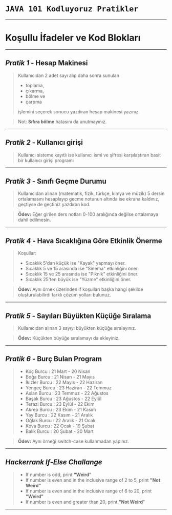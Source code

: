 ﻿# `JAVA 101 Kodluyoruz Pratikler`

---
# Koşullu İfadeler ve Kod Blokları

---
## *Pratik 1* - Hesap Makinesi

>Kullanıcıdan 2 adet sayı alıp daha sonra sunulan 
>* toplama, 
>* çıkarma, 
>* bölme ve 
>* çarpma   
>
>işlemini seçerek sonucu yazdıran hesap makinesi yazınız.

>Not: **Sıfıra bölme** hatasını da unutmayınız.
---

## *Pratik 2* - Kullanıcı girişi
>Kullanıcı sisteme kayıtlı ise kullanıcı ismi ve şifresi karşılaştıran basit bir kullanıcı girişi programı
---

## *Pratik 3* - Sınıfı Geçme Durumu
>Kullanıcıdan alınan (matematik, fizik, türkçe, kimya ve müzik) 5 dersin ortalamasını hesaplayıp gecme notunun altında ise ekrana 
kaldınız, geçtiyse de geçtiniz yazdıran kod.

>**Ödev:** Eğer girilen ders notları 0-100 aralığında değilse ortalamaya dahil edilmesin.
---

## *Pratik 4* - Hava Sıcaklığına Göre Etkinlik Önerme
>Koşullar:
> * Sıcaklık 5'dan küçük ise "Kayak" yapmayı öner.
> * Sıcaklık 5 ve 15 arasında ise "Sinema" etkinliğini öner.
> * Sıcaklık 15 ve 25 arasında ise "Piknik" etkinliğini öner.
> * Sıcaklık 25'ten büyük ise "Yüzme" etkinliğini öner.

> **Ödev:** Aynı örnek üzerinden if koşulları başka hangi şekilde oluşturulabilirdi farklı çözüm yolları bulunuz.
---
## *Pratik 5* - Sayıları Büyükten Küçüğe Sıralama
>Kullanıcıdan alınan 3 sayıyı büyükten küçüğe sıralayınız.

> **Ödev:** Küçükten büyüğe sıralamayı da ekleyiniz.
---

## *Pratik 6* - Burç Bulan Program
>* Koç Burcu : 21 Mart - 20 Nisan
>* Boğa Burcu : 21 Nisan - 21 Mayıs
>* İkizler Burcu : 22 Mayıs - 22 Haziran
>* Yengeç Burcu : 23 Haziran - 22 Temmuz
>* Aslan Burcu : 23 Temmuz - 22 Ağustos
>* Başak Burcu : 23 Ağustos - 22 Eylül
>* Terazi Burcu : 23 Eylül - 22 Ekim
>* Akrep Burcu : 23 Ekim - 21 Kasım
>* Yay Burcu : 22 Kasım - 21 Aralık
>* Oğlak Burcu : 22 Aralık - 21 Ocak
>* Kova Burcu : 22 Ocak - 19 Şubat
>* Balık Burcu : 20 Şubat - 20 Mart

> **Ödev:** Aynı örneği switch-case kullanmadan yapınız.
---

## *Hackerrank If-Else Challange*
>* If number is odd, print **"Weird"**
>* If number is even and in the inclusive range of 2 to 5, print **"Not Weird"**
>* If number is even and in the inclusive range of 6 to 20, print **"Weird"**
>* If number is even and greater than 20, print **"Not Weird**"
---
